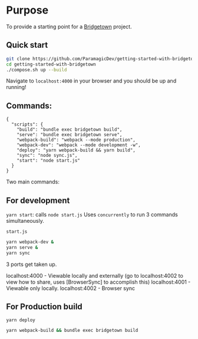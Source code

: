 # Purpose

To provide a starting point for a [Bridgetown](https://bridgetownrb.com)
project.

## Quick start

```bash
git clone https://github.com/ParamagicDev/getting-started-with-bridgetown.git
cd getting-started-with-bridgetown
./compose.sh up --build
```

Navigate to `localhost:4000` in your browser and you should be up and
running!

## Commands:

```
{
  "scripts": {
    "build": "bundle exec bridgetown build",
    "serve": "bundle exec bridgetown serve",
    "webpack-build": "webpack --mode production",
    "webpack-dev": "webpack --mode development -w",
    "deploy": "yarn webpack-build && yarn build",
    "sync": "node sync.js",
    "start": "node start.js"
  }
}
```

Two main commands:

## For development

`yarn start`: calls `node start.js`
Uses `concurrently` to run 3 commands simultaneously.

`start.js`

```bash
yarn webpack-dev &
yarn serve &
yarn sync
```

3 ports get taken up.

localhost:4000 - Viewable locally and externally (go to localhost:4002 to view how
to share, uses [BrowserSync] to accomplish this)
localhost:4001 - Viewable only locally.
localhost:4002 - Browser sync

## For Production build

`yarn deploy`

```bash
yarn webpack-build && bundle exec bridgetown build
```
